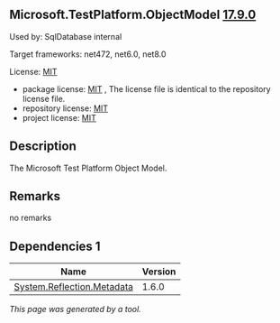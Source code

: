 Microsoft.TestPlatform.ObjectModel [17.9.0](https://www.nuget.org/packages/Microsoft.TestPlatform.ObjectModel/17.9.0)
--------------------

Used by: SqlDatabase internal

Target frameworks: net472, net6.0, net8.0

License: [MIT](../../../../licenses/mit) 

- package license: [MIT]() , The license file is identical to the repository license file.
- repository license: [MIT](https://github.com/microsoft/vstest) 
- project license: [MIT](https://github.com/microsoft/vstest) 

Description
-----------
The Microsoft Test Platform Object Model.

Remarks
-----------
no remarks


Dependencies 1
-----------

|Name|Version|
|----------|:----|
|[System.Reflection.Metadata](../../../../packages/nuget.org/system.reflection.metadata/1.6.0)|1.6.0|

*This page was generated by a tool.*
